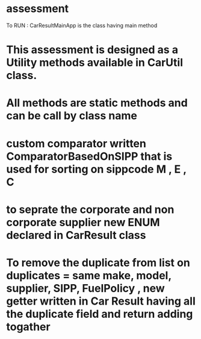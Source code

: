 # assessment
To RUN : CarResultMainApp is the class having main method 

# This assessment is designed as a Utility methods available in CarUtil class.
# All methods are static methods and can be call by class name 
# custom comparator written ComparatorBasedOnSIPP that is used for sorting on sippcode M , E , C
# to seprate the corporate and non corporate supplier new ENUM declared in CarResult class
# To remove the duplicate from list on duplicates = same make, model, supplier, SIPP, FuelPolicy , new getter written in Car Result having all the duplicate field and return adding togather
